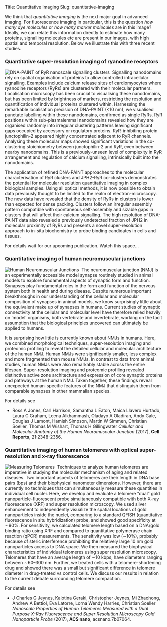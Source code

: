 Title: Quantitative Imaging
Slug: quantitative-imaging

We think that _quantitative imaging_ is the next major goal in
advanced imaging. For fluorescence imaging in particular, this is the
question _how many dye molecules_ or _how many marker molecules_ are
in this image? Ideally, we can relate this information directly to
estimate how
many proteins, signalling molecules etc are present in our images,
with high spatial and temporal resolution. Below we illustrate this
with three recent studies.

### Quantitative super-resolution imaging of ryanodine receptors
 
<img style="float:left; border-right:8px solid white"
src="{filename}/images/research/ryr-paint-small.png" alt="DNA-PAINT of RyR
nanoscale signalling clusters"/> Signalling nanodomains rely on
spatial organisation of proteins to allow controlled intracellular
signalling. Examples include calcium release sites of cardiomyocytes
where ryanodine receptors (RyRs) are clustered with their molecular
partners. Localisation microscopy has been crucial to visualising
these nanodomains, but has been limited by brightness of markers,
restricting the resolution and quantification of individual proteins
clustered within. Harnessing the remarkable localisation precision of
DNA-PAINT (<10 nm), we visualised punctate labelling within these
nanodomains, confirmed as single RyRs. RyR positions within
sub-plasmalemmal nanodomains revealed how they are organised randomly
into irregular clustering patterns leaving significant gaps occupied
by accessory or regulatory proteins. RyR-inhibiting protein
junctophilin-2 appeared highly concentrated adjacent to RyR
channels. Analysing these molecular maps showed significant variations
in the co-clustering stoichiometry between junctophilin-2 and RyR,
even between nearby nanodomains. This is a previously-unseen level of
complexity in RyR arrangement and regulation of calcium signalling,
intrinsically built into the nanodomains.

The application of refined DNA-PAINT approaches to the molecular
characterisation of RyR clusters and JPH2-RyR co-clusters demonstrates
the potential for molecular resolution quantitative imaging in complex
biological samples. Using all optical methods, it is now possible to
obtain data previously thought to be limited to the realm of
electron-microscopy. The new data have revealed that the density of
RyRs in clusters is lower than expected for dense packing. Clusters
follow an irregular assembly pattern compatible with spontaneous
self-assembly and sizable gaps in clusters that will affect their
calcium signalling. The high resolution of DNA-PAINT data also
revealed a previously undetected fraction of JPH2 in molecular
proximity of RyRs and presents a novel super-resolution approach to
in-situ biochemistry to probe binding candidates in cells and tissues.

For details wait for our upcoming publication. Watch this space...

### Quantitative imaging of human neuromuscular junctions

<img style="float:left; border-right:8px solid white"
src="{filename}/images/research/human-nmjs-small.jpg" alt="Human Neuromuscular
Junctions"/> The neuromuscular junction (NMJ) is an experimentally
accessible model synapse routinely studied in animal models to explore
fundamental aspects of synaptic form and function. Synapses play
fundamental roles in the form and function of the nervous system both
in health and during disease. Despite numerous important breakthroughs
in our understanding of the cellular and molecular composition of
synapses in animal models, we know surprisingly little about the
equivalent make up of synapses in humans. Current studies of synaptic
connectivity at the cellular and molecular level have therefore relied
heavily on ‘model’ organisms, both vertebrate and invertebrate,
working on the tacit assumption that the biological principles
uncovered can ultimately be applied to humans.

It is surprising how little is currently known about NMJs in
humans. Here, we combined morphological techniques, super-resolution
imaging and proteomic profiling to reveal the detailed cellular and
molecular architecture of the human NMJ. Human NMJs were significantly
smaller, less complex and more fragmented than mouse NMJs. In contrast
to data from animal studies, human NMJs were also remarkably stable
across the entire lifespan. Super-resolution imaging and proteomic
profiling revealed distinctive active zone architecture and expression
of core synaptic proteins and pathways at the human NMJ. Taken
together, these findings reveal unexpected human-specific features of
the NMJ that distinguish them from comparable synapses in other
mammalian species.

For details see

- Ross A Jones, Carl Harrison, Samantha L Eaton, Maica Llavero
  Hurtado, Laura C Graham, Leena Alkhammash, Oladayo A Oladiran, Andy
  Gale, Douglas J Lamont, Hamish Simpson, Martin W Simmen, Christian
  Soeller, Thomas M Wishart, Thomas H Gillingwater *Cellular and
  Molecular Anatomy of the Human Neuromuscular Junction* (2017),
  __Cell Reports__, 21:2348-2356. <a
  HREF=http://dx.doi.org/10.1016/j.celrep.2017.11.008><i class="fa
  fa-external-link-square fa-lg"></i></a> <a
  HREF=http://dx.doi.org/10.1016/j.celrep.2017.11.008><i class="ai
  ai-doi ai-lg"></i></a>

### Quantitative imaging of human telomeres with optical super-resolution and x-ray fluorescence

<img style="float:left; border-right:8px solid white"
src="{filename}/images/research/ACS-nano-telomere.gif" alt="Measuring
Telomeres"/> Techniques to analyze human telomeres are imperative in
studying the molecular mechanism of aging and related diseases. Two
important aspects of telomeres are their length in DNA base pairs
(bps) and their biophysical nanometer dimensions. However, there are
currently no techniques that can simultaneously measure these
quantities in individual cell nuclei. Here, we develop and evaluate a
telomere “dual” gold nanoparticle-fluorescent probe simultaneously
compatible with both X-ray fluorescence (XRF) and super resolution
microscopy. We used silver enhancement to independently visualize the
spatial locations of gold nanoparticles inside the nuclei, comparing
to a standard QFISH (quantitative fluorescence in situ hybridization)
probe, and showed good specificity at ∼90%. For sensitivity, we
calculated telomere length based on a DNA/gold binding ratio using XRF
and compared to quantitative polymerase chain reaction (qPCR)
measurements. The sensitivity was low (∼10%), probably because of
steric interference prohibiting the relatively large 10 nm gold
nanoparticles access to DNA space. We then measured the biophysical
characteristics of individual telomeres using super resolution
microscopy. Telomeres that have an average length of ∼10 kbps, have
diameters ranging between ∼60–300 nm. Further, we treated cells with a
telomere-shortening drug and showed there was a small but significant
difference in telomere diameter in drug-treated vs control cells. We
discuss our results in relation to the current debate surrounding
telomere compaction.

For details see

- J Charles G Jeynes, Kalotina Geraki, Christopher Jeynes, Mi
  Zhaohong, Andrew A Bettiol, Eva Latorre, Lorna Wendy Harries,
  Christian Soeller *Nanoscale Properties of Human Telomeres Measured
  with a Dual Purpose X-Ray Fluorescence and Super Resolution
  Microscopy Gold Nanoparticle Probe* (2017), __ACS nano__,
  acsnano.7b07064. <a
  HREF=http://pubs.acs.org/doi/10.1021/acsnano.7b07064><i class="fa
  fa-external-link-square fa-lg"></i></a> <a
  HREF=http://dx.doi.org/10.1021/acsnano.7b07064><i class="ai ai-doi
  ai-lg"></i></a>
